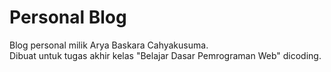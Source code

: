 # Personal Blog
Blog personal milik Arya Baskara Cahyakusuma.  
Dibuat untuk tugas akhir kelas "Belajar Dasar Pemrograman Web" dicoding.